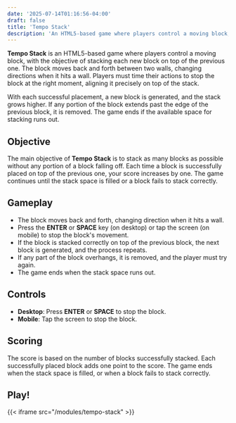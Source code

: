 ```yaml
---
date: '2025-07-14T01:16:56-04:00'
draft: false
title: 'Tempo Stack'
description: 'An HTML5-based game where players control a moving block, with the objective of stacking each new block on top of the previous one.'
---
```


**Tempo Stack** is an HTML5-based game where players control a moving block, with the objective of stacking each new block on top of the previous one. The block moves back and forth between two walls, changing directions when it hits a wall. Players must time their actions to stop the block at the right moment, aligning it precisely on top of the stack.

With each successful placement, a new block is generated, and the stack grows higher. If any portion of the block extends past the edge of the previous block, it is removed. The game ends if the available space for stacking runs out.

## Objective

The main objective of **Tempo Stack** is to stack as many blocks as possible without any portion of a block falling off. Each time a block is successfully placed on top of the previous one, your score increases by one. The game continues until the stack space is filled or a block fails to stack correctly.

## Gameplay

- The block moves back and forth, changing direction when it hits a wall.
- Press the **ENTER** or **SPACE** key (on desktop) or tap the screen (on mobile) to stop the block's movement.
- If the block is stacked correctly on top of the previous block, the next block is generated, and the process repeats.
- If any part of the block overhangs, it is removed, and the player must try again.
- The game ends when the stack space runs out.

## Controls

- **Desktop**: Press **ENTER** or **SPACE** to stop the block.
- **Mobile**: Tap the screen to stop the block.
  
## Scoring

The score is based on the number of blocks successfully stacked. Each successfully placed block adds one point to the score. The game ends when the stack space is filled, or when a block fails to stack correctly.

## Play!

{{< iframe src="/modules/tempo-stack" >}}

